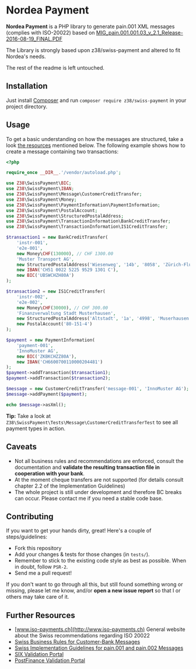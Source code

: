 # Nordea Payment

**Nordea Payment** is a PHP library to generate pain.001 XML messages (complies with ISO-20022) based on 
[MIG_pain.001.001.03_v_2.1_Release-2016-08-19_FINAL.PDF](ressources/MIG_pain.001.001.03_v_2.1_Release-2016-08-19_FINAL.PDF)

The Library is strongly based upon z38/swiss-payment and altered to fit Nordea's needs.

The rest of the readme is left untouched.

## Installation

Just install [Composer](http://getcomposer.org) and run `composer require z38/swiss-payment` in your project directory.

## Usage

To get a basic understanding on how the messages are structured, take a look [the resources](#further-resources) mentioned below. The following example shows how to create a message containing two transactions:

```php
<?php

require_once __DIR__.'/vendor/autoload.php';

use Z38\SwissPayment\BIC;
use Z38\SwissPayment\IBAN;
use Z38\SwissPayment\Message\CustomerCreditTransfer;
use Z38\SwissPayment\Money;
use Z38\SwissPayment\PaymentInformation\PaymentInformation;
use Z38\SwissPayment\PostalAccount;
use Z38\SwissPayment\StructuredPostalAddress;
use Z38\SwissPayment\TransactionInformation\BankCreditTransfer;
use Z38\SwissPayment\TransactionInformation\IS1CreditTransfer;

$transaction1 = new BankCreditTransfer(
    'instr-001',
    'e2e-001',
    new Money\CHF(130000), // CHF 1300.00
    'Muster Transport AG',
    new StructuredPostalAddress('Wiesenweg', '14b', '8058', 'Zürich-Flughafen'),
    new IBAN('CH51 0022 5225 9529 1301 C'),
    new BIC('UBSWCHZH80A')
);

$transaction2 = new IS1CreditTransfer(
    'instr-002',
    'e2e-002',
    new Money\CHF(30000), // CHF 300.00
    'Finanzverwaltung Stadt Musterhausen',
    new StructuredPostalAddress('Altstadt', '1a', '4998', 'Muserhausen'),
    new PostalAccount('80-151-4')
);

$payment = new PaymentInformation(
    'payment-001',
    'InnoMuster AG',
    new BIC('ZKBKCHZZ80A'),
    new IBAN('CH6600700110000204481')
);
$payment->addTransaction($transaction1);
$payment->addTransaction($transaction2);

$message = new CustomerCreditTransfer('message-001', 'InnoMuster AG');
$message->addPayment($payment);

echo $message->asXml();
```

**Tip:** Take a look at `Z38\SwissPayment\Tests\Message\CustomerCreditTransferTest` to see all payment types in action.

## Caveats

- Not all business rules and recommendations are enforced, consult the documentation and **validate the resulting transaction file in cooperation with your bank**.
- At the moment cheque transfers are not supported (for details consult chapter 2.2 of the Implementation Guidelines)
- The whole project is still under development and therefore BC breaks can occur. Please contact me if you need a stable code base.

## Contributing

If you want to get your hands dirty, great! Here's a couple of steps/guidelines:

- Fork this repository
- Add your changes & tests for those changes (in `tests/`).
- Remember to stick to the existing code style as best as possible. When in doubt, follow `PSR-2`.
- Send me a pull request!

If you don't want to go through all this, but still found something wrong or missing, please
let me know, and/or **open a new issue report** so that I or others may take care of it.

## Further Resources

- [www.iso-payments.ch](http://www.iso-payments.ch) General website about the Swiss recommendations regarding ISO 20022
- [Swiss Business Rules for Customer-Bank Messages](http://www.six-interbank-clearing.com/dam/downloads/en/standardization/iso/swiss-recommendations/business-rules.pdf)
- [Swiss Implementation Guidelines for pain.001 and pain.002 Messages](http://www.six-interbank-clearing.com/dam/downloads/en/standardization/iso/swiss-recommendations/implementation-guidelines-ct.pdf)
- [SIX Validation Portal](https://validation.iso-payments.ch/)
- [PostFinance Validation Portal](https://isotest.postfinance.ch/corporates/)
